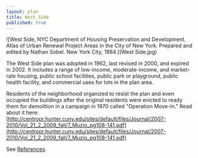 ```yaml
---
layout: plan
title: West Side
published: true
---
```


<!---![West Side, NYC Department of Housing Preservation and Development. Community Development Progress Report: 1968. Prepared and edited by Nathan Sobel. New York City, 1968.](West Side 1968 I.png)
![West Side Community Development Progress Report: 1968. Prepared and edited by Nathan Sobel. New York City, 1968.](West Side 1968 II.png)
![West Side, NYC Department of Housing Preservation and Development. Community Development Progress Report: 1968. Prepared and edited by Nathan Sobel. New York City, 1968.](West Side 1968 Iii.png)-->
![West Side, NYC Department of Housing Preservation and Development. Atlas of Urban Renewal Project Areas in the City of New York. Prepared and edited by Nathan Sobel. New York City, 1984.](West Side.jpg)

The West Side plan was adopted in 1962, last revised in 2000, and expired in 2002. It includes a range of low-income, moderate-income, and market-rate housing, public school facilities, public park or playground, public health facility, and commercial uses for lots in the plan area.

Residents of the neighborhood organized to resist the plan and even occupied the buildings after the original residents were evicted to ready them for demolition in a campaign in 1970 called "Operation Move-In." Read about it here: [http://centropr.hunter.cuny.edu/sites/default/files/Journal/2007-2010/Vol_21_2_2009_fall/7_Muzio_pg108-141.pdf](http://centropr.hunter.cuny.edu/sites/default/files/Journal/2007-2010/Vol_21_2_2009_fall/7_Muzio_pg108-141.pdf)

See [References](http://www.urbanreviewer.org/#page=references.html).
